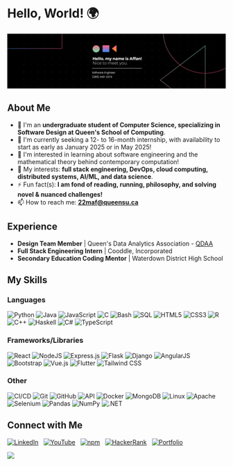 # Hello, World! 🌍

![GitHub Profile README.md Banner](GitHubBanner.svg)

## About Me
- 🌱 I'm an **undergraduate student of Computer Science, specializing in Software Design at Queen's School of Computing**.
- 🤔 I'm currently seeking a 12- to 16-month internship, with availability to start as early as January 2025 or in May 2025!
- 🧠 I'm interested in learning about software engineering and the mathematical theory behind contemporary computation!
- 📱 My interests: **full stack engineering, DevOps, cloud computing, distributed systems, AI/ML, and data science**.  
- ⚡ Fun fact(s): **I am fond of reading, running, philosophy, and solving novel & nuanced challenges!**
- 📫 How to reach me: **[22maf@queensu.ca](mailto:22maf@queensu.ca)**

## Experience
- **Design Team Member**  |  Queen's Data Analytics Association - [QDAA](https://qdaa.github.io)
- **Full Stack Engineering Intern**  |  Cooddle, Incorporated
- **Secondary Education Coding Mentor**  |  Waterdown District High School

## My Skills
### Languages
![Python](https://img.shields.io/badge/-Python-black?style=flat-square&logo=python)
![Java](https://img.shields.io/badge/Java-000000.svg?style=flat-square&logo=openjdk&logoColor=ED8B00)
![JavaScript](https://img.shields.io/badge/-JavaScript-black?style=flat-square&logo=javascript)
![C](https://img.shields.io/badge/-C-000000?style=flat-square&logo=c&logoColor=00599C)
![Bash](https://img.shields.io/badge/-Bash-black?style=flat-square&logo=gnu-bash)
![SQL](https://img.shields.io/badge/-SQL-black?style=flat-square&logo=postgresql)
![HTML5](https://img.shields.io/badge/-HTML5-black?style=flat-square&logo=html5)
![CSS3](https://img.shields.io/badge/-CSS3-black?style=flat-square&logo=css3&logoColor=1572B6)
![R](https://img.shields.io/badge/-R-black?style=flat-square&logo=r&logoColor=276DC3)
![C++](https://img.shields.io/badge/C++-000000.svg?style=flat-square&logo=c%2B%2B&logoColor=00599C)
![Haskell](https://img.shields.io/badge/-Haskell-black?style=flat-square&logo=haskell&logoColor=5D4F85)
![C#](https://img.shields.io/badge/C%23-000000.svg?style=flat-square&logo=c%2B%2B&logoColor=800080)
![TypeScript](https://img.shields.io/badge/-TypeScript-black?style=flat-square&logo=typescript)

### Frameworks/Libraries
![React](https://img.shields.io/badge/-React-black?style=flat-square&logo=react)
![NodeJS](https://img.shields.io/badge/-NodeJS-black?style=flat-square&logo=node.js)
![Express.js](https://img.shields.io/badge/-Express.js-black?style=flat-square&logo=express)
![Flask](https://img.shields.io/badge/-Flask-black?style=flat-square&logo=flask&logoColor=4B8BBE)
![Django](https://img.shields.io/badge/-Django-black?style=flat-square&logo=django&logoColor=092E20)
![AngularJS](https://img.shields.io/badge/AngularJS-000000.svg?style=flat-square&logo=angular&logoColor=DD0031)
![Bootstrap](https://img.shields.io/badge/-Bootstrap-black?style=flat-square&logo=bootstrap)
![Vue.js](https://img.shields.io/badge/-Vue.js-black?style=flat-square&logo=vue.js)
![Flutter](https://img.shields.io/badge/-Flutter-black?style=flat-square&logo=flutter&logoColor=25B7E6)
![Tailwind CSS](https://img.shields.io/badge/-Tailwind%20CSS-black?style=flat-square&logo=tailwind-css)

### Other
![CI/CD](https://img.shields.io/badge/-CI%2FCD-black?style=flat-square&logo=github-actions)
![Git](https://img.shields.io/badge/-Git-black?style=flat-square&logo=git)
![GitHub](https://img.shields.io/badge/-GitHub-black?style=flat-square&logo=github)
![API](https://img.shields.io/badge/-API-black?style=flat-square&logo=swagger)
![Docker](https://img.shields.io/badge/-Docker-black?style=flat-square&logo=docker)
![MongoDB](https://img.shields.io/badge/-MongoDB-black?style=flat-square&logo=mongodb)
![Linux](https://img.shields.io/badge/-Linux-black?style=flat-square&logo=linux)
![Apache](https://img.shields.io/badge/-Apache-black?style=flat-square&logo=apache&logoColor=E53E3E)
![Selenium](https://img.shields.io/badge/-Selenium-black?style=flat-square&logo=selenium)
![Pandas](https://img.shields.io/badge/-Pandas-black?style=flat-square&logo=pandas&logoColor=0072B8)
![NumPy](https://img.shields.io/badge/-NumPy-black?style=flat-square&logo=numpy&logoColor=013243)
![.NET](https://img.shields.io/badge/-.NET-black?style=flat-square&logo=dotnet&logoColor=512BD4)

## Connect with Me
[![LinkedIn](https://img.shields.io/badge/-LinkedIn-0A66C2?style=flat-square&logo=linkedin)](https://www.linkedin.com/in/affanfarooq/) &nbsp;
[![YouTube](https://img.shields.io/badge/-YouTube-FF0000?style=flat-square&logo=youtube)](https://www.youtube.com/) &nbsp;
[![npm](https://img.shields.io/badge/-npm-CB3837?style=flat-square&logo=npm)](https://www.npmjs.com/) &nbsp;
[![HackerRank](https://img.shields.io/badge/-HackerRank-1C5F39?style=flat-square&logo=hackerrank)](https://www.hackerrank.com/) &nbsp;
[![Portfolio](https://img.shields.io/badge/-Portfolio%20Website-2B2E3A?logo=electron&logoColor=fff)](https://www.youtube.com/)

[![](https://visitcount.itsvg.in/api?id=affanfarooq&label=Profile%20Views&color=9&icon=0&pretty=true)](https://visitcount.itsvg.in)
